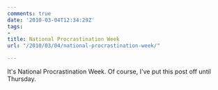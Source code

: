 ```yaml
---
comments: true
date: '2010-03-04T12:34:29Z'
tags:
- 
title: National Procrastination Week
url: "/2010/03/04/national-procrastination-week/"

---
```

<p>It's National Procrastination Week. Of course, I've put this post off until Thursday.</p>
